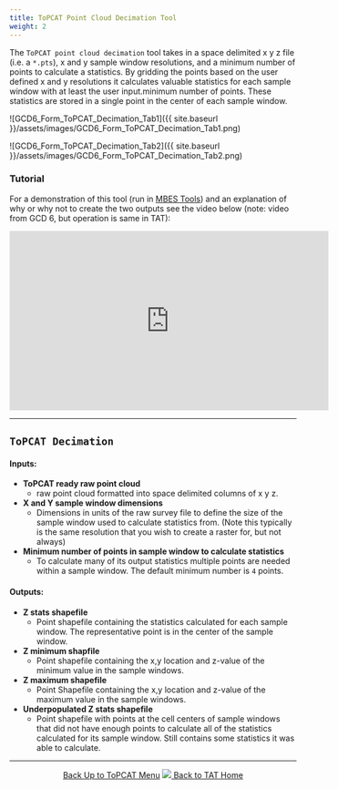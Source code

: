 ```yaml
---
title: ToPCAT Point Cloud Decimation Tool
weight: 2
---
```


The `ToPCAT point cloud decimation` tool takes in a space delimited x y z file (i.e. a `*.pts`), x and y sample window resolutions, and a minimum number of points to calculate a statistics. By gridding the points based on the user defined x and y resolutions it calculates valuable statistics for each sample window with at least the user input.minimum number of points.  These statistics are stored in a single point in the center of each sample window.

![GCD6_Form_ToPCAT_Decimation_Tab1]({{ site.baseurl }}/assets/images/GCD6_Form_ToPCAT_Decimation_Tab1.png)

![GCD6_Form_ToPCAT_Decimation_Tab2]({{ site.baseurl }}/assets/images/GCD6_Form_ToPCAT_Decimation_Tab2.png)

### Tutorial

For a demonstration of this tool (run in [MBES Tools](http://mbes.joewheaton.org/)) and an explanation of why or why not to create the two outputs see the video below (note: video from GCD 6, but operation is same in TAT):

<iframe width="560" height="315" src="https://www.youtube.com/embed/OyVlYZJmtIg" frameborder="0" gesture="media" allow="encrypted-media" allowfullscreen></iframe>

------

## `ToPCAT Decimation`

#### Inputs:

- **ToPCAT ready raw point cloud**
  - raw point cloud formatted into space delimited columns of x y z.
- **X and Y sample window dimensions**
  - Dimensions in units of the raw survey file to define the size of the sample window used to calculate statistics from. (Note this typically is the same resolution that you wish to create a raster for, but not always)
- **Minimum number of points in sample window to calculate statistics**
  - To calculate many of its output statistics multiple points are needed within a sample window. The default minimum number is `4` points.

#### Outputs:

- **Z stats shapefile**
  - Point shapefile containing the statistics calculated for each sample window. The representative point is in the center of the sample window.
- **Z minimum shapfile**
  - Point shapefile containing the x,y location and z-value of the minimum value in the sample windows.
- **Z maximum shapefile**
  - Point Shapefile containing the x,y location and z-value of the maximum value in the sample windows.
- **Underpopulated Z stats shapefile**
  - Point shapefile with points at the cell centers of sample windows that did not have enough points to calculate all of the statistics calculated for its sample window. Still contains some statistics it was able to calculate.

------
<div align="center">
	<a class="hollow button" href="{{ site.baseurl }}/Help/Data_Preparation/topcat-menu/"><i class="fa fa-arrow-circle-up"></i> Back Up to ToPCAT Menu</a> 
	<a class="hollow button" href="{{ site.baseurl }}/"><img src="{{ site.baseurl }}/assets/images/Tatty.png">  Back to TAT Home </a>  
</div>